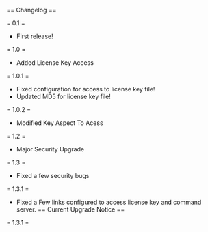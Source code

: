 == Changelog ==

= 0.1 =

* First release!

= 1.0 =

* Added License Key Access 

= 1.0.1 =

* Fixed configuration for access to license key file!
* Updated MD5 for license key file!

= 1.0.2 =

* Modified Key Aspect To Acess

= 1.2 =

* Major Security Upgrade

= 1.3 =
* Fixed a few security bugs

= 1.3.1 = 
* Fixed a Few links configured to access license key and command server. 
== Current Upgrade Notice ==

= 1.3.1 =
